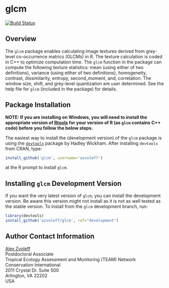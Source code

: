 # glcm

[![Build Status](https://travis-ci.org/azvoleff/glcm.png)](https://travis-ci.org/azvoleff/glcm)

## Overview

The `glcm` package enables calculating image textures derived from grey-level
co-occurrence matrics (GLCMs) in R. The texture calculation is coded in C++
to optimize computation time. The `glcm` function in the package can compute 
the following texture statistics: mean (using either of two definitions), 
variance (using either of two definitions), homogeneity, contrast, 
dissimilarity, entropy, second_moment, and, correlation. The window size,
shift, and grey-level quantization are user determined. See the help file for 
`glcm` (included in the package) for details.

## Package Installation

**NOTE: If you are installing on Windows, you will need to install the 
appropriate version of [Rtools](http://cran.r-project.org/bin/windows/Rtools/) 
for your version of R (as `glcm` contains C++ code) before you follow the 
below steps.**

The easiest way to install the (development version) of the `glcm` package is 
using the 
[`devtools`](http://cran.r-project.org/web/packages/devtools/index.html) 
package by Hadley Wickham. After installing `devtools` from CRAN, type:

```R
install_github('glcm', username='azvoleff')
```

at the R prompt to install `glcm`.

## Installing `glcm` Development Version

If you want the very latest version of `glcm`, you can install the 
development version. Be aware this version might not install as it is not as 
well tested as the stable version. To install from the `glcm` development 
branch, run:

```R
library(devtools)
install_github('azvoleff/glcm', ref="development")
```

## Author Contact Information

[Alex Zvoleff](mailto:azvoleff@conservation.org)  
Postdoctoral Associate  
Tropical Ecology Assessment and Monitoring (TEAM) Network  
Conservation International  
2011 Crystal Dr. Suite 500  
Arlington, VA 22202  
USA

